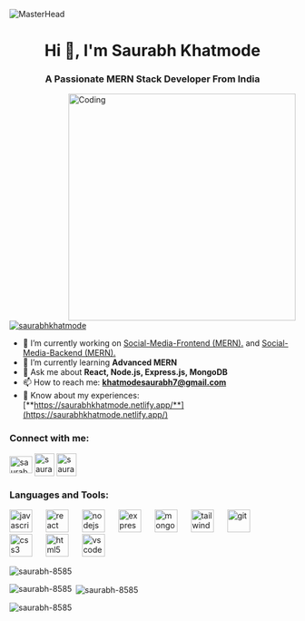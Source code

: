 ![MasterHead](https://res.cloudinary.com/practicaldev/image/fetch/s--xq8xxUmL--/c_limit%2Cf_auto%2Cfl_progressive%2Cq_auto%2Cw_880/https://external-preview.redd.it/x7vVnP3L75Wh4ApmXedKjze9b7ZuH5h7oW-4xbHMiHQ.jpg%3Fauto%3Dwebp%26s%3Db7d6873eed8c442bb685a083b3b4bfff6dd009ac)

<h1 align="center">Hi 👋, I'm Saurabh Khatmode</h1>
<h3 align="center">A Passionate MERN Stack Developer From India</h3>

<img align="right" alt="Coding" width="400" src="https://cdn.dribbble.com/users/1162077/screenshots/3848914/programmer.gif">

<p align="left">
  <a href="https://twitter.com/saurabhkhatmode" target="_blank"><img src="https://img.shields.io/twitter/follow/saurabhkhatmode?logo=twitter&style=for-the-badge" alt="saurabhkhatmode"></a>
</p>

- 🔭 I’m currently working on [Social-Media-Frontend (MERN).](https://github.com/Saurabh-8585/MERN-Social-Media-Frontend) and [Social-Media-Backend (MERN).](https://github.com/Saurabh-8585/MERN-Social-Media-Backend)
- 🌱 I’m currently learning **Advanced MERN**
- 💬 Ask me about **React, Node.js, Express.js, MongoDB**
- 📫 How to reach me: **khatmodesaurabh7@gmail.com**
- 📄 Know about my experiences: [**https://saurabhkhatmode.netlify.app/**](https://saurabhkhatmode.netlify.app/)

<h3 align="left">Connect with me:</h3>
<p align="left">
  <a href="https://www.linkedin.com/in/saurabh-khatmode/" target="_blank"><img align="center" src="https://www.vectorlogo.zone/logos/linkedin/linkedin-icon.svg" alt="saurabh khatmode" height="30" width="40"></a>
  <a href="https://twitter.com/saurabhkhatmode" target="_blank"><img align="center" src="https://www.vectorlogo.zone/logos/twitter/twitter-icon.svg" alt="saurabhkhatmode" height="40" width="35"></a>
  <a href="https://instagram.com/saurabh7xd" target="_blank"><img align="center" src="https://www.vectorlogo.zone/logos/instagram/instagram-icon.svg" alt="saurabh7xd" height="40" width="35"></a>
</p>

<h3 align="left">Languages and Tools:</h3>
<p align="left">
  <img src="https://cdn.iconscout.com/icon/free/png-512/free-javascript-2752148-2284965.png" alt="javascript" width="40" height="40" style="margin-right: 20px;">
  <img src="https://www.vectorlogo.zone/logos/reactjs/reactjs-icon.svg" alt="react" width="40" height="40" style="margin-right: 20px;">
  <img src="https://www.vectorlogo.zone/logos/nodejs/nodejs-icon.svg" alt="nodejs" width="40" height="40" style="margin-right: 20px;">
  <img src="https://www.vectorlogo.zone/logos/expressjs/expressjs-icon.svg" alt="express" width="40" height="40" style="margin-right: 20px;">
  <img src="https://cdn.iconscout.com/icon/free/png-512/free-mongodb-3-1175138.png" alt="mongodb" width="40" height="40" style="margin-right: 20px;">
  <img src="https://www.vectorlogo.zone/logos/tailwindcss/tailwindcss-icon.svg" alt="tailwind" width="40" height="40" style="margin-right: 20px;">
  <img src="https://www.vectorlogo.zone/logos/git-scm/git-scm-icon.svg" alt="git" width="40" height="40" style="margin-right: 20px;">
  <img src="https://www.vectorlogo.zone/logos/w3_css/w3_css-official.svg" alt="css3" width="40" height="40" style="margin-right: 20px;">
  <img src="https://www.vectorlogo.zone/logos/w3_html5/w3_html5-icon.svg" alt="html5" width="40" height="40" style="margin-right: 20px;">
  <img src="https://cdn.iconscout.com/icon/free/png-512/free-vscode-4069952-3365471.png" alt="vscode" width="40" height="40" style="margin-right: 20px;">
</p>

<p> <img src="https://github-profile-trophy.vercel.app/?username=saurabh-8585&margin-w=15" alt="saurabh-8585" /></p>
<p><img align="left" src="https://github-readme-stats-sigma-five.vercel.app/api/top-langs?username=saurabh-8585&show_icons=true&locale=en&layout=compact" alt="saurabh-8585"></p>

<p>&nbsp;<img align="center" src="https://github-readme-stats-sigma-five.vercel.app/api?username=saurabh-8585&show_icons=true&locale=en" alt="saurabh-8585"></p>

<p><img align="center" src="https://github-readme-streak-stats.herokuapp.com/?user=saurabh-8585" alt="saurabh-8585"></p>
